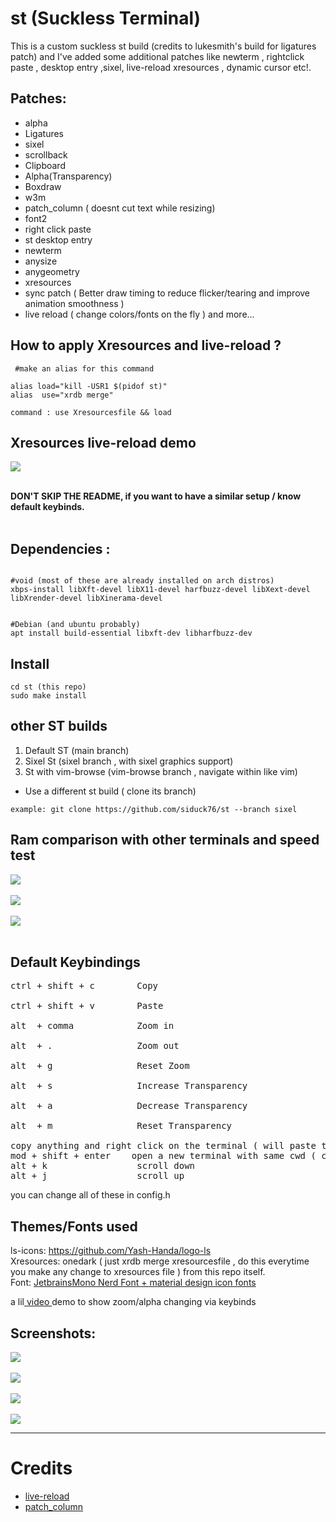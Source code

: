 # st (Suckless Terminal)

This is a custom suckless st build (credits to lukesmith's build for ligatures patch) and I've added some additional patches like newterm , rightclick paste , desktop entry ,sixel, live-reload xresources , dynamic cursor etc!.

## Patches:

- alpha 
- Ligatures
- sixel 
- scrollback
- Clipboard
- Alpha(Transparency)
- Boxdraw
- w3m
- patch_column ( doesnt cut text while resizing)
- font2
- right click paste
- st desktop entry
- newterm
- anysize
- anygeometry
- xresources
- sync patch ( Better draw timing to reduce flicker/tearing and improve animation smoothness )
- live reload ( change colors/fonts on the fly )
  and more...
  <br>

## How to apply Xresources and live-reload ?

```
 #make an alias for this command

alias load="kill -USR1 $(pidof st)"
alias  use="xrdb merge"

command : use Xresourcesfile && load

```
## Xresources live-reload demo

<img src="https://github.com/siduck76/dotfiles/blob/master/rice%20flex/live-reloadXresources.gif"> <br><br>

<b>DON'T SKIP THE README, if you want to have a similar setup / know default keybinds.<br><br></b>

## Dependencies : <br>


```

#void (most of these are already installed on arch distros)
xbps-install libXft-devel libX11-devel harfbuzz-devel libXext-devel libXrender-devel libXinerama-devel
 

#Debian (and ubuntu probably)
apt install build-essential libxft-dev libharfbuzz-dev 

```

## Install <br>

`cd st (this repo) `<br>
`sudo make install `<br>

## other ST builds <br>

1. Default ST (main branch)
2. Sixel St (sixel branch , with sixel graphics support)
3. St with vim-browse (vim-browse branch , navigate within like vim)

- Use a different st build ( clone its branch)

`example: git clone https://github.com/siduck76/st --branch sixel`

## Ram comparison with other terminals and speed test
<img src="https://raw.githubusercontent.com/siduck76/dotfiles/master/rice%20flex/terminal_ramUsage.jpg"> <br><br>
<img src="https://raw.githubusercontent.com/siduck76/dotfiles/master/rice%20flex/speedTest.png"> <br><br>
<img src="https://raw.githubusercontent.com/siduck76/dotfiles/master/rice%20flex/speedTest1.png"> <br><br>


## Default Keybindings<br>

<pre>
ctrl + shift + c        Copy  <br>
ctrl + shift + v        Paste <br>
alt  + comma            Zoom in <br>
alt  + .                Zoom out <br>
alt  + g                Reset Zoom<br>
alt  + s                Increase Transparency<br>
alt  + a                Decrease Transparency<br>
alt  + m                Reset Transparency<br>
copy anything and right click on the terminal ( will paste the copied thing ) 
mod + shift + enter    open a new terminal with same cwd ( current working directory )
alt + k                 scroll down 
alt + j                 scroll up
</pre>

you can change all of these in config.h
<br>

## Themes/Fonts used

ls-icons: https://github.com/Yash-Handa/logo-ls <br>
Xresources: onedark ( just xrdb merge xresourcesfile , do this everytime you make any change to xresources file ) from this repo itself.<br>
Font: <a href="https://github.com/siduck76/matfonts"> JetbrainsMono Nerd Font + material design icon fonts </a>

a lil<a href="https://share.vidyard.com/watch/sdFeoxaRr124U893WVEcxN?"> video </a>demo to show zoom/alpha changing via keybinds

## Screenshots:

<img src="https://raw.githubusercontent.com/siduck76/personal-backup/master/misc/delete_this/bruh.png"> <br><br>
<img src="https://raw.githubusercontent.com/siduck76/personal-backup/master/misc/delete_this/ithree0-36-43.png"> <br><br>
<img src="https://raw.githubusercontent.com/siduck76/personal-backup/master/misc/delete_this/two7-00.png"> <br><br>
<img src="https://raw.githubusercontent.com/siduck76/personal-backup/master/misc/delete_this/u.png"> <br><hr>

# Credits

- [live-reload](https://github.com/nimaipatel/st) 
- [patch_column](https://github.com/nimaipatel/st/blob/master/patches/7672445bab01cb4e861651dc540566ac22e25812.diff)
